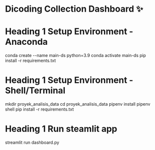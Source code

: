 # Dicoding Collection Dashboard ✨
# Heading 1 Setup Environment - Anaconda
conda create --name main-ds python=3.9
conda activate main-ds
pip install -r requirements.txt

# Heading 1 Setup Environment - Shell/Terminal
mkdir proyek_analisis_data
cd proyek_analisis_data
pipenv install
pipenv shell
pip install -r requirements.txt

# Heading 1 Run steamlit app
streamlit run dashboard.py
